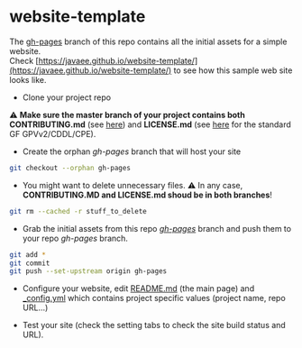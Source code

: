 # website-template

The [gh-pages](https://github.com/javaee/website-template/tree/gh-pages) branch of this repo contains all the initial assets for a simple website.  
Check [https://javaee.github.io/website-template/](https://javaee.github.io/website-template/) to see how this sample web site looks like.

* Clone your project repo

:warning: **Make sure the master branch of your project contains both CONTRIBUTING.md** (see [here](https://github.com/javaee/website-template/blob/gh-pages/CONTRIBUTING.md)) and **LICENSE.md** (see [here](https://github.com/javaee/website-template/blob/gh-pages/LICENSE.md) for the standard GF GPVv2/CDDL/CPE).

* Create the orphan _gh-pages_ branch that will host your site

```bash
git checkout --orphan gh-pages
```

* You might want to delete unnecessary files. :warning: In any case, **CONTRIBUTING.MD and LICENSE.md shoud be in both branches**!

```bash
git rm --cached -r stuff_to_delete
```

* Grab the initial assets from this repo [_gh-pages_](https://github.com/javaee/website-template/tree/gh-pages) branch and push them to your repo _gh-pages_ branch.
```bash
git add *
git commit
git push --set-upstream origin gh-pages  
```

* Configure your website, edit [README.md](https://github.com/javaee/website-template/blob/gh-pages/README.md) (the main page) and [_config.yml](https://github.com/javaee/website-template/blob/gh-pages/_config.yml) which contains project specific values (project name, repo URL...)

* Test your site (check the setting tabs to check the site build status and URL).
